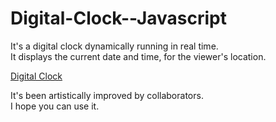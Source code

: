 # Digital-Clock--Javascript

It's a digital clock dynamically running in real time. <br />
It displays the current date and time, for the viewer's location.

<a href="https://digital-clock--javascript.pages.dev/">Digital Clock</a>

It's been artistically improved by collaborators. <br />
I hope you can use it.

